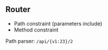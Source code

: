 ## Router

- Path constraint (parameters include) 
- Method constraint

Path parser: `/api/{v1:23}/2`
